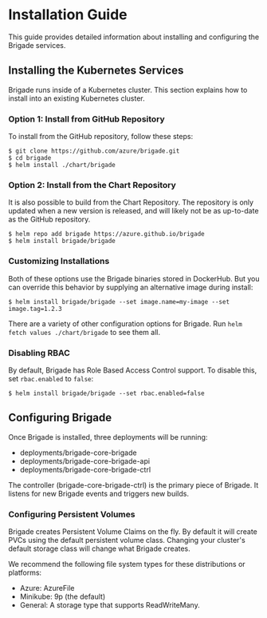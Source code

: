 # Installation Guide

This guide provides detailed information about installing and configuring the Brigade services.

## Installing the Kubernetes Services

Brigade runs inside of a Kubernetes cluster. This section explains how to install
into an existing Kubernetes cluster.

### Option 1: Install from GitHub Repository

To install from the GitHub repository, follow these steps:

```console
$ git clone https://github.com/azure/brigade.git
$ cd brigade
$ helm install ./chart/brigade
```

### Option 2: Install from the Chart Repository

It is also possible to build from the Chart Repository. The repository is only
updated when a new version is released, and will likely not be as up-to-date as
the GitHub repository.

```console
$ helm repo add brigade https://azure.github.io/brigade
$ helm install brigade/brigade
```

### Customizing Installations

Both of these options use the Brigade binaries stored in DockerHub. But you can override
this behavior by supplying an alternative image during install:

```console
$ helm install brigade/brigade --set image.name=my-image --set image.tag=1.2.3
```

There are a variety of other configuration options for Brigade. Run `helm fetch values ./chart/brigade`
to see them all.

### Disabling RBAC

By default, Brigade has Role Based Access Control support. To disable this, set
`rbac.enabled` to `false`:

```console
$ helm install brigade/brigade --set rbac.enabled=false
```

## Configuring Brigade

Once Brigade is installed, three deployments will be running:

- deployments/brigade-core-brigade
- deployments/brigade-core-brigade-api
- deployments/brigade-core-brigade-ctrl

The controller (brigade-core-brigade-ctrl) is the primary piece of Brigade. It listens for
new Brigade events and triggers new builds.

### Configuring Persistent Volumes

Brigade creates Persistent Volume Claims on the fly. By default it will create
PVCs using the default persistent volume class. Changing your cluster's default
storage class will change what Brigade creates.

We recommend the following file system types for these distributions or platforms:

- Azure: AzureFile
- Minikube: 9p (the default)
- General: A storage type that supports ReadWriteMany.

